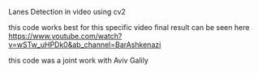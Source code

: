 Lanes Detection in video using cv2

this code works best for this specific video final result can be seen here https://www.youtube.com/watch?v=wSTw_uHPDk0&ab_channel=BarAshkenazi

this code was a joint work with Aviv Galily
